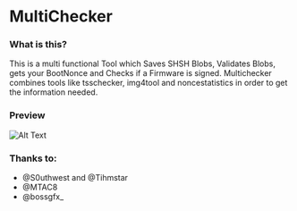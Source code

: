 # MultiChecker
### What is this?
This is a multi functional Tool which Saves SHSH Blobs, Validates Blobs, gets your BootNonce and Checks if a Firmware is signed. Multichecker combines tools like tsschecker, img4tool and noncestatistics in order to get the information needed.

### Preview
![Alt Text](https://raw.githubusercontent.com/PwnedC99/MultiChecker/master/Preview.png)

### Thanks to:
- @S0uthwest and @Tihmstar
- @MTAC8
- @bossgfx_
